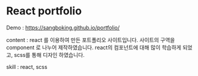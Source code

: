 # React portfolio

Demo : https://sangboking.github.io/portfolio/

content : react 를 이용하여 만든 포트폴리오 사이트입니다. 사이트의 구역을 component 로 나누어 제작하였습니다.
          react의 컴포넌트에 대해 많이 학습하게 되었고, scss를 통해 디자인 하였습니다.
          
skill : react, scss

